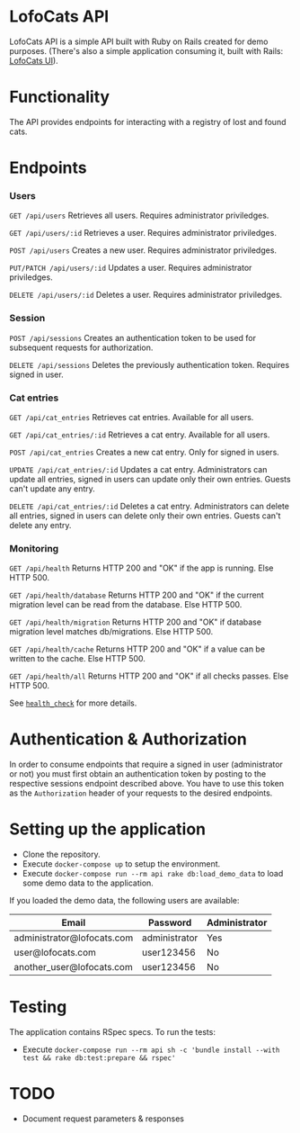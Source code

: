 # LofoCats API
LofoCats API is a simple API built with Ruby on Rails created for demo purposes. (There's also a simple application consuming it, built with Rails: [LofoCats UI](https://github.com/iridakos/lofocats_ui)).

# Functionality
The API provides endpoints for interacting with a registry of lost and found cats.

# Endpoints
### Users
<code>GET /api/users</code> Retrieves all users. Requires administrator priviledges.

<code>GET /api/users/:id</code> Retrieves a user. Requires administrator priviledges.

<code>POST /api/users</code> Creates a new user. Requires administrator priviledges.

<code>PUT/PATCH /api/users/:id</code> Updates a user. Requires administrator priviledges.

<code>DELETE /api/users/:id</code> Deletes a user. Requires administrator priviledges.

### Session

<code>POST /api/sessions</code> Creates an authentication token to be used for subsequent requests for authorization.

<code>DELETE /api/sessions</code> Deletes the previously authentication token. Requires signed in user.

### Cat entries

<code>GET /api/cat_entries</code> Retrieves cat entries. Available for all users.

<code>GET /api/cat_entries/:id</code> Retrieves a cat entry. Available for all users.

<code>POST /api/cat_entries</code> Creates a new cat entry. Only for signed in users.

<code>UPDATE /api/cat_entries/:id</code> Updates a cat entry. Administrators can update all entries, signed in users can update only their own entries. Guests can't update any entry.

<code>DELETE /api/cat_entries/:id</code> Deletes a cat entry. Administrators can delete all entries, signed in users can delete only their own entries. Guests can't delete any entry.

### Monitoring

<code>GET /api/health</code> Returns HTTP 200 and "OK" if the app is running. Else HTTP 500.

<code>GET /api/health/database</code> Returns HTTP 200 and "OK" if the current migration level can be read from the database. Else HTTP 500.

<code>GET /api/health/migration</code> Returns HTTP 200 and "OK" if database migration level matches db/migrations. Else HTTP 500.

<code>GET /api/health/cache</code> Returns HTTP 200 and "OK" if a value can be written to the cache. Else HTTP 500.

<code>GET /api/health/all</code> Returns HTTP 200 and "OK" if all checks passes. Else HTTP 500.

See [`health_check`](https://github.com/ianheggie/health_check) for more details.

# Authentication & Authorization

In order to consume endpoints that require a signed in user (administrator or not) you must first obtain an authentication token by posting to the respective sessions endpoint described above. You have to use this token as the <code>Authorization</code> header of your requests to the desired endpoints.

# Setting up the application

* Clone the repository.
* Execute `docker-compose up` to setup the environment.
* Execute `docker-compose run --rm api rake db:load_demo_data` to load some demo data to the application.

If you loaded the demo data, the following users are available:

<table>
	<thead>
		<tr>
			<th>Email</th>
			<th>Password</th>
			<th>Administrator</th>
		</tr>
	</thead>
	<tbody>
		<tr>
			<td>administrator@lofocats.com</td>
			<td>administrator</td>
			<td>Yes</td>
		</tr>
		<tr>
			<td>user@lofocats.com</td>
			<td>user123456</td>
			<td>No</td>
		</tr>
		<tr>
			<td>another_user@lofocats.com</td>
			<td>user123456</td>
			<td>No</td>
		</tr>
	</tbody>
</table>

# Testing

The application contains RSpec specs. To run the tests:

* Execute `docker-compose run --rm api sh -c 'bundle install --with test && rake db:test:prepare && rspec'`

# TODO

* Document request parameters & responses
